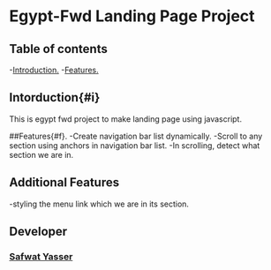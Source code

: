 # Egypt-Fwd Landing Page Project

## Table of contents

-[Introduction.](#i)
-[Features.](#f)

## Intorduction{#i}

This is egypt fwd project to make landing page using javascript.

##Features{#f}.
-Create navigation bar list dynamically.
-Scroll to any section using anchors in navigation bar list.
-In scrolling, detect what section we are in.

## Additional Features
-styling the menu link which we are in its section.

## Developer 
### [Safwat Yasser](https://github.com/safwatyasser26)
